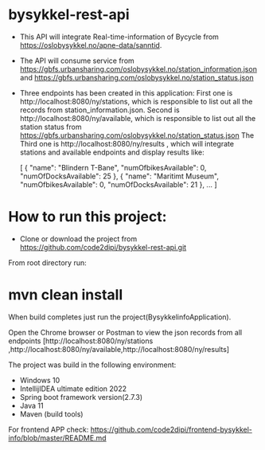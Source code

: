 # bysykkel-rest-api
- This API will integrate Real-time-information of Bycycle from https://oslobysykkel.no/apne-data/sanntid.
- The API will consume service from https://gbfs.urbansharing.com/oslobysykkel.no/station_information.json and https://gbfs.urbansharing.com/oslobysykkel.no/station_status.json

- Three endpoints has been created in this application: 
First one is http://localhost:8080/ny/stations, which is responsible to list out all the records from station_information.json.
Second is http://localhost:8080/ny/available, which is responsible to list out all the station status from https://gbfs.urbansharing.com/oslobysykkel.no/station_status.json 
The Third one is http://localhost:8080/ny/results , which  will integrate stations and available  endpoints and display results like:

  [
  {
  "name": "Blindern T-Bane",
  "numOfbikesAvailable": 0,
  "numOfDocksAvailable": 25
  },
  {
  "name": "Maritimt Museum",
  "numOfbikesAvailable": 0,
  "numOfDocksAvailable": 21
  },
  ...
]


# How to run this project:
- Clone or download the project from https://github.com/code2dipi/bysykkel-rest-api.git

 From root directory run:
 # mvn clean install 
When build completes  just run the project(BysykkelinfoApplication).
 
 Open the Chrome browser or Postman  to view the json records from all endpoints [http://localhost:8080/ny/stations ,http://localhost:8080/ny/available,http://localhost:8080/ny/results]
 
 The project was build in the following environment:
 - Windows 10
 - IntellijIDEA ultimate edition 2022
 - Spring boot framework version(2.7.3)
 - Java 11
 - Maven (build tools)

 For frontend APP check: https://github.com/code2dipi/frontend-bysykkel-info/blob/master/README.md



